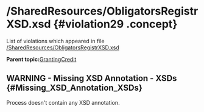 # /SharedResources/ObligatorsRegistrXSD.xsd {#violation29 .concept}

List of violations which appeared in file [/SharedResources/ObligatorsRegistrXSD.xsd](../../../projects/GrantingCredit/SharedResources/ObligatorsRegistrXSD.xsd.md)

**Parent topic:**[GrantingCredit](../../../../../../modules/demo_Enterprise/dita/qa/projects/GrantingCredit.md)

## WARNING - Missing XSD Annotation - XSDs {#Missing_XSD_Annotation_XSDs}

Process doesn't contain any XSD annotation.

